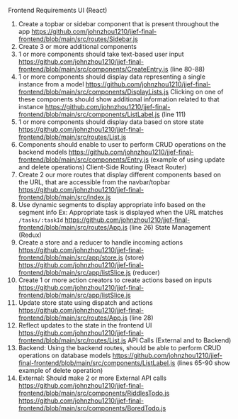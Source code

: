Frontend Requirements
UI (React)
  1. Create a topbar or sidebar component that is present throughout the app 
    https://github.com/johnzhou1210/jjef-final-frontend/blob/main/src/routes/Sidebar.js
  2. Create 3 or more additional components
  3. 1 or more components should take text-based user input
    https://github.com/johnzhou1210/jjef-final-frontend/blob/main/src/components/CreateEntry.js (line 80-88)
  4. 1 or more components should display data representing a single instance from a model
    https://github.com/johnzhou1210/jjef-final-frontend/blob/main/src/components/DisplayLists.js
       Clicking on one of these components should show additional information related to that instance
          https://github.com/johnzhou1210/jjef-final-frontend/blob/main/src/components/ListLabel.js (line 111)
  5. 1 or more components should display data based on store state
    https://github.com/johnzhou1210/jjef-final-frontend/blob/main/src/routes/List.js
  6. Components should enable to user to perform CRUD operations on the backend models
    https://github.com/johnzhou1210/jjef-final-frontend/blob/main/src/components/Entry.js (example of using update and delete operations)
Client-Side Routing (React Router)
  1. Create 2 our more routes that display different components based on the URL, that are accessible from the navbar/topbar
    https://github.com/johnzhou1210/jjef-final-frontend/blob/main/src/index.js
  2. Use dynamic segments to display appropriate info based on the segment info
      Ex: Appropriate task is displayed when the URL matches `/tasks/:taskId`
        https://github.com/johnzhou1210/jjef-final-frontend/blob/main/src/routes/App.js (line 26)
State Management (Redux)
  1. Create a store and a reducer to handle incoming actions
    https://github.com/johnzhou1210/jjef-final-frontend/blob/main/src/app/store.js (store)
    https://github.com/johnzhou1210/jjef-final-frontend/blob/main/src/app/listSlice.js (reducer)
  2. Create 1 or more action creators to create actions based on inputs
    https://github.com/johnzhou1210/jjef-final-frontend/blob/main/src/app/listSlice.js
  3. Update store state using dispatch and actions
    https://github.com/johnzhou1210/jjef-final-frontend/blob/main/src/routes/App.js (line 28)
  4. Reflect updates to the state in the frontend UI
    https://github.com/johnzhou1210/jjef-final-frontend/blob/main/src/routes/List.js
API Calls (External and to Backend)
  1. Backend: Using the backend routes, should be able to perform CRUD operations on database models
    https://github.com/johnzhou1210/jjef-final-frontend/blob/main/src/components/ListLabel.js (lines 65-90 show example of delete operation)
  2. External: Should make 2 or more External API calls
    https://github.com/johnzhou1210/jjef-final-frontend/blob/main/src/components/RiddlesTodo.js
    https://github.com/johnzhou1210/jjef-final-frontend/blob/main/src/components/BoredTodo.js

